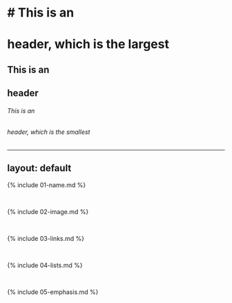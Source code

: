 # # This is an <h1> header, which is the largest
## This is an <h2> header
###### This is an <h6> header, which is the smallest

---

layout: default
---

{% include 01-name.md %}

<br>

{% include 02-image.md %}

<br>

{% include 03-links.md %}

<br>

{% include 04-lists.md %}

<br>

{% include 05-emphasis.md %}